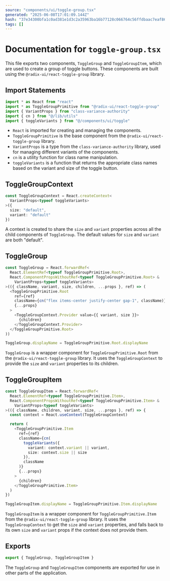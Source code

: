 ```yaml
---
source: "components/ui/toggle-group.tsx"
generated: "2025-06-08T17:01:09.144Z"
hash: "37e34300bfa1c0ad381e1d3c2a35963ba16b77128c066764c56ffdbaac7eaf86"
tags: []
---
```


# Documentation for `toggle-group.tsx`

This file exports two components, `ToggleGroup` and `ToggleGroupItem`, which are used to create a group of toggle buttons. These components are built using the `@radix-ui/react-toggle-group` library.

## Import Statements

```ts
import * as React from "react"
import * as ToggleGroupPrimitive from "@radix-ui/react-toggle-group"
import { VariantProps } from "class-variance-authority"
import { cn } from "@/lib/utils"
import { toggleVariants } from "@/components/ui/toggle"
```

- `React` is imported for creating and managing the components.
- `ToggleGroupPrimitive` is the base component from the `@radix-ui/react-toggle-group` library.
- `VariantProps` is a type from the `class-variance-authority` library, used for managing different variants of the components.
- `cn` is a utility function for class name manipulation.
- `toggleVariants` is a function that returns the appropriate class names based on the variant and size of the toggle button.

## ToggleGroupContext

```ts
const ToggleGroupContext = React.createContext<
  VariantProps<typeof toggleVariants>
>({
  size: "default",
  variant: "default"
})
```

A context is created to share the `size` and `variant` properties across all the child components of `ToggleGroup`. The default values for `size` and `variant` are both "default".

## ToggleGroup

```ts
const ToggleGroup = React.forwardRef<
  React.ElementRef<typeof ToggleGroupPrimitive.Root>,
  React.ComponentPropsWithoutRef<typeof ToggleGroupPrimitive.Root> &
    VariantProps<typeof toggleVariants>
>(({ className, variant, size, children, ...props }, ref) => (
  <ToggleGroupPrimitive.Root
    ref={ref}
    className={cn("flex items-center justify-center gap-1", className)}
    {...props}
  >
    <ToggleGroupContext.Provider value={{ variant, size }}>
      {children}
    </ToggleGroupContext.Provider>
  </ToggleGroupPrimitive.Root>
))

ToggleGroup.displayName = ToggleGroupPrimitive.Root.displayName
```

`ToggleGroup` is a wrapper component for `ToggleGroupPrimitive.Root` from the `@radix-ui/react-toggle-group` library. It uses the `ToggleGroupContext` to provide the `size` and `variant` properties to its children.

## ToggleGroupItem

```ts
const ToggleGroupItem = React.forwardRef<
  React.ElementRef<typeof ToggleGroupPrimitive.Item>,
  React.ComponentPropsWithoutRef<typeof ToggleGroupPrimitive.Item> &
    VariantProps<typeof toggleVariants>
>(({ className, children, variant, size, ...props }, ref) => {
  const context = React.useContext(ToggleGroupContext)

  return (
    <ToggleGroupPrimitive.Item
      ref={ref}
      className={cn(
        toggleVariants({
          variant: context.variant || variant,
          size: context.size || size
        }),
        className
      )}
      {...props}
    >
      {children}
    </ToggleGroupPrimitive.Item>
  )
})

ToggleGroupItem.displayName = ToggleGroupPrimitive.Item.displayName
```

`ToggleGroupItem` is a wrapper component for `ToggleGroupPrimitive.Item` from the `@radix-ui/react-toggle-group` library. It uses the `ToggleGroupContext` to get the `size` and `variant` properties, and falls back to its own `size` and `variant` props if the context does not provide them.

## Exports

```ts
export { ToggleGroup, ToggleGroupItem }
```

The `ToggleGroup` and `ToggleGroupItem` components are exported for use in other parts of the application.